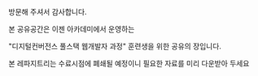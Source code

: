 방문해 주셔서 감사합니다.

본 공유공간은 이젠 아카데미에서 운영하는

"디지털컨버전스 풀스택 웹개발자 과정" 훈련생을 위한 공유의 장입니다.

본 레파지트리는 수료시점에 폐쇄될 예정이니 필요한 자료를 미리 다운받아 두세요